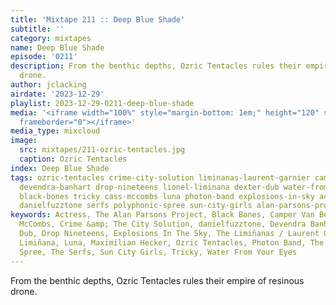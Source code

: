```yaml
---
title: 'Mixtape 211 :: Deep Blue Shade'
subtitle: ''
category: mixtapes
name: Deep Blue Shade
episode: '0211'
description: From the benthic depths, Ozric Tentacles rules their empire of resinous
  drone.
author: jclacking
airdate: '2023-12-29'
playlist: 2023-12-29-0211-deep-blue-shade
media: '<iframe width="100%" style="margin-bottom: 1em;" height="120" src="https://www.mixcloud.com/widget/iframe/?feed=%2Flouderthanwar%2Fthe-final-hour-211-deep-blue-shade-2023-12-29%2F&hide_artwork=1&hide_cover=1&light=1"
  frameborder="0"></iframe>'
media_type: mixcloud
image:
  src: mixtapes/211-ozric-tentacles.jpg
  caption: Ozric Tentacles
index: Deep Blue Shade
tags: ozric-tentacles crime-city-solution liminanas-laurent-garnier camper-van-beethoven
  devendra-banhart drop-nineteens lionel-liminana dexter-dub water-from-your-eyes
  black-bones tricky cass-mccombs luna photon-band explosions-in-sky actress maximilian-hecker
  danielfuzztone serfs polyphonic-spree sun-city-girls alan-parsons-project
keywords: Actress, The Alan Parsons Project, Black Bones, Camper Van Beethoven, Cass
  McCombs, Crime &amp; The City Solution, danielfuzztone, Devendra Banhart, Dexter
  Dub, Drop Nineteens, Explosions In The Sky, The Limiñanas / Laurent Garnier, Lionel
  Limiñana, Luna, Maximilian Hecker, Ozric Tentacles, Photon Band, The Polyphonic
  Spree, The Serfs, Sun City Girls, Tricky, Water From Your Eyes
---
```

From the benthic depths, Ozric Tentacles rules their empire of resinous drone.

